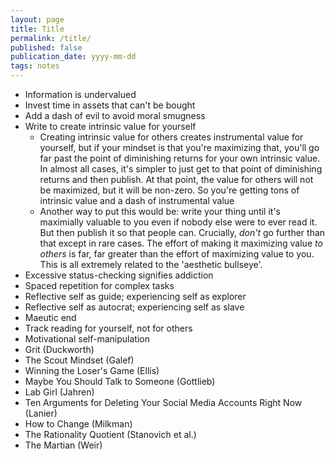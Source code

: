 ```yaml
---
layout: page
title: Title
permalink: /title/
published: false
publication_date: yyyy-mm-dd
tags: notes
---
```


- Information is undervalued
- Invest time in assets that can't be bought
- Add a dash of evil to avoid moral smugness
- Write to create intrinsic value for yourself
    - Creating intrinsic value for others creates instrumental value for yourself, but if your mindset is that you're maximizing that, you'll go far past the point of diminishing returns for your own intrinsic value. In almost all cases, it's simpler to just get to that point of diminishing returns and then publish. At that point, the value for others will not be maximized, but it will be non-zero. So you're getting tons of intrinsic value and a dash of instrumental value
    - Another way to put this would be: write your thing until it's maximially valuable to you even if nobody else were to ever read it. But then publish it so that people can. Crucially, *don't* go further than that except in rare cases. The effort of making it maximizing value *to others* is far, far greater than the effort of maximizing value to you. This is all extremely related to the 'aesthetic bullseye'.
- Excessive status-checking signifies addiction
- Spaced repetition for complex tasks
- Reflective self as guide; experiencing self as explorer
- Reflective self as autocrat; experiencing self as slave
- Maeutic end
- Track reading for yourself, not for others
- Motivational self-manipulation
- Grit (Duckworth)
- The Scout Mindset (Galef)
- Winning the Loser's Game (Ellis)
- Maybe You Should Talk to Someone (Gottlieb)
- Lab Girl (Jahren)
- Ten Arguments for Deleting Your Social Media Accounts Right Now (Lanier)
- How to Change (Milkman)
- The Rationality Quotient (Stanovich et al.)
- The Martian (Weir)